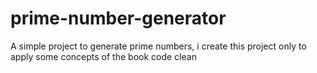 # prime-number-generator
A simple project to generate prime numbers, i create this project only to apply some concepts of the book code clean
